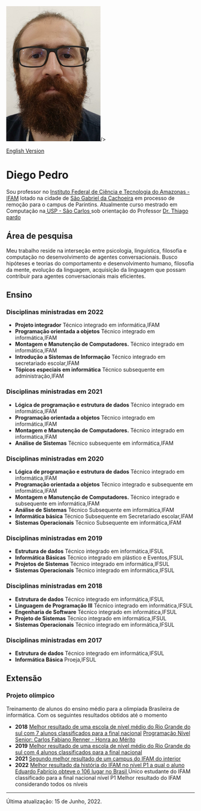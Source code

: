 
<html xmlns="http://www.w3.org/1999/xhtml">
<head>
  <meta http-equiv="Content-Type" content="text/html; charset=UTF-8" />
  <link rel="stylesheet" type="text/css" href="style.css" />
</head>
  

<body>

<div class="photo"><img src="imagens/diego.jpeg" alt="Diego Pedro" width="252" 
     height="360" />/></div>

<p class="language"><a href="index.html.en">English Version</a></p>

<h1>Diego Pedro</h1>

<p>Sou professor no <a href="http://www2.ifam.edu.br/">Instituto Federal de Ciência e Tecnologia do Amazonas - IFAM</a> lotado na cidade de <a href="https://amazonasatual.com.br/wp-content/uploads/2019/05/FOTO.13.jpg">São Gabriel da Cachoeira</a>  em processo de remoção para o campus de Parintins. Atualmente curso mestrado em Computação na<a href="https://www.icmc.usp.br/pos-graduacao/ppgccmc"> USP - São Carlos </a> sob orientação do Professor <a href="https://sites.google.com/view/taspardo/">Dr. Thiago pardo </a>

<h2>Área de pesquisa</h2>

<p>Meu trabalho reside na interseção entre psicologia, linguística, filosofia e computação no desenvolvimento de agentes conversacionais. Busco hipóteses e teorias do comportamento e desenvolvimento humano, filosofia da mente, evolução da linguagem, acquisição da linguagem que possam contribuir para agentes conversacionais mais eficientes.</p>

<h2>Ensino</h2>
<h3>Disciplinas ministradas em 2022</h3>
       
<ul class="topics">
  <li><b>Projeto integrador</b>  
  Técnico integrado em informática,IFAM</li>  
  <li><b>Programação orientada a objetos</b> 
  Técnico integrado em informática,IFAM</li>   
  <li><b>Montagem e Manutenção de Computadores.</b>  
  Técnico integrado em informática,IFAM</li>  
  <li><b>Introdução a Sistemas de Informação</b>  
  Técnico integrado em secretariado escolar,IFAM</li>  
  <li><b>Tópicos especiais em informática</b> 
  Técnico subsequente em administração,IFAM</li>  
</ul>

<h3>Disciplinas ministradas em 2021</h3>
       
<ul class="topics">
  <li><b>Lógica de programação e estrutura de dados</b>  
  Técnico integrado em informática,IFAM</li>  
  <li><b>Programação orientada a objetos</b> 
  Técnico integrado em informática,IFAM</li>   
  <li><b>Montagem e Manutenção de Computadores.</b>  
  Técnico integrado em informática,IFAM</li>  
  <li><b>Análise de Sistemas</b> 
  Técnico subsequente em informática,IFAM</li>   
</ul>
       
       
<h3>Disciplinas ministradas em 2020</h3>
       
<ul class="topics">
  <li><b>Lógica de programação e estrutura de dados</b> 
  Técnico integrado em informática,IFAM</li>  
  <li><b>Programação orientada a objetos</b> 
  Técnico integrado e subsequente em informática,IFAM</li>  
  <li><b>Montagem e Manutenção de Computadores.</b>
  Técnico integrado e subsequente em informática,IFAM</li>  
  <li><b>Análise de Sistemas</b>
  Técnico Subsequente em informática,IFAM</li>  
  <li><b>Informática básica</b>
  Técnico Subsequente em Secretariado escolar,IFAM</li>  
  <li><b>Sistemas Operacionais</b>
  Técnico Subsequente em informática,IFAM</li> 
</ul>
       
<h3>Disciplinas ministradas em 2019</h3>
       
<ul class="topics">
  <li><b>Estrutura de dados</b> 
  Técnico integrado em informática,IFSUL</li>
  <li><b>Informática Básicas</b> 
  Técnico integrado em plástico e Eventos,IFSUL</li>
  <li><b>Projetos de Sistemas</b>
  Técnico integrado em informática,IFSUL</li> 
  <li><b>Sistemas Operacionais</b>
  Técnico integrado em informática,IFSUL</li> 
</ul>

<h3>Disciplinas ministradas em 2018</h3>
       
<ul class="topics">
  <li><b>Estrutura de dados</b>
  Técnico integrado em informática,IFSUL</li> 
  <li><b>Linguagem de Programação III</b> 
  Técnico integrado em informática,IFSUL</li>
  <li><b>Engenharia de Software</b>
  Técnico integrado em informática,IFSUL</li>
  <li><b>Projeto de Sistemas</b> 
  Técnico integrado em informática,IFSUL</li>
  <li><b>Sistemas Operacionais</b>
  Técnico integrado em informática,IFSUL</li> 
</ul>

<h3>Disciplinas ministradas em 2017</h3>
       
<ul class="topics">
  <li><b>Estrutura de dados</b>
  Técnico integrado em informática,IFSUL</li>
  <li><b>Informática Básica</b> 
  Proeja,IFSUL</li>
</ul>

<h2>Extensão</h2>
  
<h3>Projeto olímpico</h3> 
  Treinamento de alunos do ensino médio para a olimpíada Brasileira de informática. Com os seguintes resultados obtidos até o momento
  
  <ul class="topics">
  <li><b>2018</b> 
    <a href="site">Melhor resultado de uma escola de nível médio do Rio Grande do sul com 7 alunos classificados para a final nacional</a>
    <a href="site">Programação Nível Senior: Carlos Fabiano Renner - Honra ao Mérito </a>
    </li>
  <li><b>2019</b> 
    <a href="site">Melhor resultado de uma escola de nível médio do Rio Grande do sul com 4 alunos classificados para a final nacional</a>
    </li>
   <li><b>2021</b> 
    <a href="site">Segundo melhor resultado de um campus do IFAM do interior </a>
    </li>
     <li><b>2022</b> 
    <a href="site">Melhor resultado da história do IFAM no nível P1 a qual o aluno Eduardo Fabrício obteve o 106 lugar no Brasil </a>
    Único estudante do IFAM classificado para a final nacional nível P1 </a>
    Melhor resultado do IFAM considerando todos os níveis </a>
    </li>
</ul>
  
  
<hr/>

<div class="update">Última atualização: 15 de Junho, 2022.</div>

